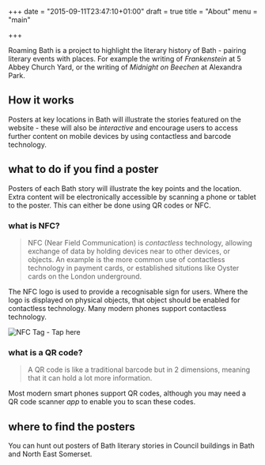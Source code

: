+++
date = "2015-09-11T23:47:10+01:00"
draft = true
title = "About"
menu = "main"

+++

Roaming Bath is a project to highlight the literary history of Bath - pairing literary events with places.  For example the writing of *Frankenstein* at 5 Abbey Church Yard, or the writing of *Midnight on Beechen* at Alexandra Park. 

## How it works
Posters at key locations in Bath will illustrate the stories featured on the website - these will also be *interactive* and encourage users to access further content on mobile devices by using contactless and barcode technology.

## what to do if you find a poster
Posters of each Bath story will illustrate the key points and the location.  Extra content will be electronically accessible by scanning a phone or tablet to the poster.  This can either be done using QR codes or NFC.

### what is NFC?
> NFC (Near Field Communication) is *contactless* technology, allowing exchange of data by holding devices near to other devices, or objects.  An example is the more common use of contactless technology in payment cards, or established situtions like Oyster cards on the London underground.

The NFC logo is used to provide a recognisable sign for users.  Where the logo is displayed on physical objects, that object should be enabled for contactless technology.  Many modern phones support contactless technology.

![NFC Tag - Tap here](/images/nfc-tap-here.png)

### what is a QR code?

> A QR code is like a traditional barcode but in 2 dimensions, meaning that it can hold a lot more information.  

Most modern smart phones support QR codes, although you may need a QR code scanner *app* to enable you to scan these codes.

## where to find the posters
You can hunt out posters of Bath literary stories in Council buildings in Bath and North East Somerset.